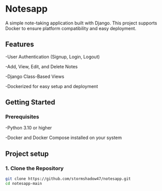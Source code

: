 # Notesapp

A simple note-taking application built with Django. This project supports Docker to ensure platform compatibility and easy deployment.

## Features

-User Authentication (Signup, Login, Logout)

-Add, View, Edit, and Delete Notes

-Django Class-Based Views

-Dockerized for easy setup and deployment

## Getting Started
### Prerequisites

-Python 3.10 or higher

-Docker and Docker Compose installed on your system

## Project setup
### 1. Clone the Repository

```bash
git clone https://github.com/stormshadow47/notesapp.git
cd notesapp-main

```


